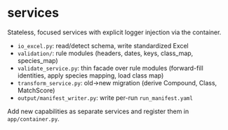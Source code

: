 # services

Stateless, focused services with explicit logger injection via the container.

- `io_excel.py`: read/detect schema, write standardized Excel
- `validation/`: rule modules (headers, dates, keys, class_map, species_map)
- `validate_service.py`: thin facade over rule modules (forward-fill identities, apply species mapping, load class map)
- `transform_service.py`: old→new migration (derive Compound, Class, MatchScore)
- `output/manifest_writer.py`: write per-run `run_manifest.yaml`

Add new capabilities as separate services and register them in `app/container.py`.

